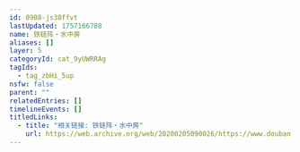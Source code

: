 ```yaml
---
id: 0908-js38ffvt
lastUpdated: 1757166788
name: 铁链阵・水中房
aliases: []
layer: 5
categoryId: cat_9yUWRRAg
tagIds:
  - tag_zbHi_5up
nsfw: false
parent: ""
relatedEntries: []
timelineEvents: []
titledLinks:
  - title: "相关链接: 铁链阵・水中房"
    url: https://web.archive.org/web/20200205090026/https://www.douban.com/group/topic/146351179/
---
```


